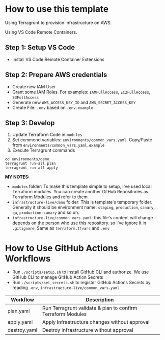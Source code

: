 # How to use this template

Using Terragrunt to provision infrastructure on AWS.

Using VS Code Remote Containers.

## Step 1: Setup VS Code

- Install VS Code Remote Container Extensions

## Step 2: Prepare AWS credentials

- Create new IAM User
- Grant some IAM Roles. For examples: `IAMFullAccess`, `EC2FullAccess`, `S3FullAccess`
- Generate new `AWS_ACCESS_KEY_ID` and `AWS_SECRET_ACCESS_KEY`
- Create File: `.env` based on `.env.example`

## Step 3: Develop

1. Update Terraform Code in `modules`
2. Set commond variables: `environments/common_vars.yaml`. Copy/Paste from `environments/common_vars.yaml.example`
3. Execute Terragrunt commands

```
cd environments/demo
terragrunt run-all plan
terragrunt run-all apply
```

**MY NOTES:**

- `modules` folder: To make this template simple to setup, I've used local Terraform modules. You can create another GitHub Repositories as Terraform Modules and refer to them
- `infrastructure-live/demo` folder: This is template's temporary folder. Generally it should be environment name: `staging`, `production`, `canary`, `qa`, `production-canary` and so on.
- `infrastructure-live/common_vars.yaml`: this file's content will change depends on the person who use this repository. so I've ignore it in `.gitignore`. Same as `terraform.tfvars` and `.env`

# How to Use GitHub Actions Workflows

- Run `./scripts/setup.sh` to install GitHub CLI and authorize. We use GitHub CLI to manage GitHub Action Secrets
- Run `./scripts/set_secrets.sh` to register GitHub Actions Secrets by reading `.env`, `infrastructure-live/common_vars.yaml`

| Workflow     | Description                                                 |
| ------------ | ----------------------------------------------------------- |
| plan.yaml    | Run Terragrunt validate & plan to confirm Terraform Modules |
| apply.yaml   | Apply Infrastructure changes without approval               |
| destroy.yaml | Destroy Infrastructure without approval                     |

